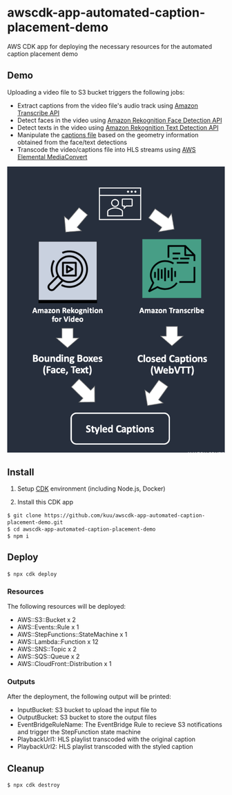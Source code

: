 # awscdk-app-automated-caption-placement-demo

AWS CDK app for deploying the necessary resources for the automated caption placement demo

## Demo
Uploading a video file to S3 bucket triggers the following jobs:
* Extract captions from the video file's audio track using [Amazon Transcribe API](https://docs.aws.amazon.com/transcribe/latest/APIReference/API_GetTranscriptionJob.html)
* Detect faces in the video using [Amazon Rekognition Face Detection API](https://docs.aws.amazon.com/rekognition/latest/APIReference/API_GetFaceDetection.html)
* Detect texts in the video using [Amazon Rekognition Text Detection API](https://docs.aws.amazon.com/rekognition/latest/APIReference/API_GetTextDetection.html)
* Manipulate the [captions file](https://www.w3.org/TR/webvtt1/#styling) based on the geometry information obtained from the face/text detections
* Transcode the video/captions file into HLS streams using [AWS Elemental MediaConvert](https://docs.aws.amazon.com/mediaconvert/latest/ug/WebVTT-in-HLS.html)

![diagram.png](./diagram.png)


## Install
1. Setup [CDK](https://docs.aws.amazon.com/cdk/v2/guide/getting_started.html) environment (including Node.js, Docker)

2. Install this CDK app
```
$ git clone https://github.com/kuu/awscdk-app-automated-caption-placement-demo.git
$ cd awscdk-app-automated-caption-placement-demo
$ npm i
```

## Deploy
```
$ npx cdk deploy
```

### Resources
The following resources will be deployed:
* AWS::S3::Bucket x 2
* AWS::Events::Rule x 1
* AWS::StepFunctions::StateMachine x 1
* AWS::Lambda::Function x 12
* AWS::SNS::Topic x 2
* AWS::SQS::Queue x 2
* AWS::CloudFront::Distribution x 1

### Outputs
After the deployment, the following output will be printed:
* InputBucket: S3 bucket to upload the input file to
* OutputBucket: S3 bucket to store the output files
* EventBridgeRuleName: The EventBridge Rule to recieve S3 notifications and trigger the StepFunction state machine
* PlaybackUrl1: HLS playlist transcoded with the original caption
* PlaybackUrl2: HLS playlist transcoded with the styled caption

## Cleanup
```
$ npx cdk destroy
```
